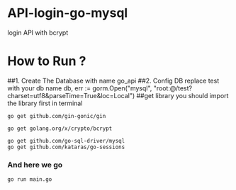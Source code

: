 # API-login-go-mysql
login API with bcrypt

# How to Run ?
##1. Create The Database with name go_api
##2. Config DB
      replace test with your db name
      db, err := gorm.Open("mysql", "root:@/test?charset=utf8&parseTime=True&loc=Local")
##get library
you should import the library first in terminal

	go get github.com/gin-gonic/gin

	go get golang.org/x/crypto/bcrypt

	go get github.com/go-sql-driver/mysql
	go get github.com/kataras/go-sessions

### And here we go 
	go run main.go